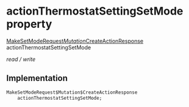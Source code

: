 


# actionThermostatSettingSetMode property






[MakeSetModeRequest$Mutation$CreateActionResponse](../../package-yonomi_sdk_dart_graphql_devices_thermostat_thermostat_queries.graphql/MakeSetModeRequest$Mutation$CreateActionResponse-class.md) actionThermostatSettingSetMode
  
_read / write_






## Implementation

```dart
MakeSetModeRequest$Mutation$CreateActionResponse
    actionThermostatSettingSetMode;


```







